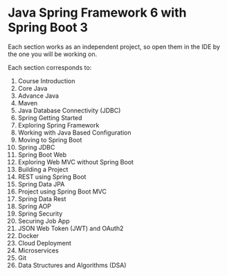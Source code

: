 # Java Spring Framework 6 with Spring Boot 3


Each section works as an independent project, so open them in the IDE by the one you will be working on.

Each section corresponds to:

1. Course Introduction
2. Core Java
3. Advance Java
4. Maven
5. Java Database Connectivity (JDBC)
6. Spring Getting Started
7. Exploring Spring Framework
8. Working with Java Based Configuration
9. Moving to Spring Boot
10. Spring JDBC
11. Spring Boot Web
12. Exploring Web MVC without Spring Boot
13. Building a Project
14. REST using Spring Boot
15. Spring Data JPA
16. Project using Spring Boot MVC
17. Spring Data Rest
18. Spring AOP
19. Spring Security
20. Securing Job App
21. JSON Web Token (JWT) and OAuth2
22. Docker
23. Cloud Deployment
24. Microservices
25. Git
26. Data Structures and Algorithms (DSA)